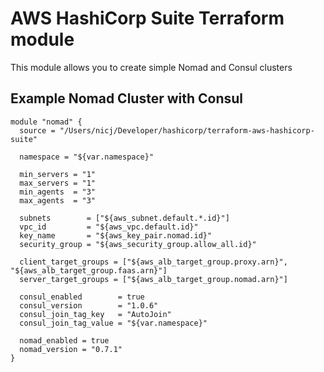 # AWS HashiCorp Suite Terraform module
This module allows you to create simple Nomad and Consul clusters

## Example Nomad Cluster with Consul
```hcl
module "nomad" {
  source = "/Users/nicj/Developer/hashicorp/terraform-aws-hashicorp-suite"

  namespace = "${var.namespace}"

  min_servers = "1"
  max_servers = "1"
  min_agents  = "3"
  max_agents  = "3"

  subnets        = ["${aws_subnet.default.*.id}"]
  vpc_id         = "${aws_vpc.default.id}"
  key_name       = "${aws_key_pair.nomad.id}"
  security_group = "${aws_security_group.allow_all.id}"

  client_target_groups = ["${aws_alb_target_group.proxy.arn}", "${aws_alb_target_group.faas.arn}"]
  server_target_groups = ["${aws_alb_target_group.nomad.arn}"]

  consul_enabled        = true
  consul_version        = "1.0.6"
  consul_join_tag_key   = "AutoJoin"
  consul_join_tag_value = "${var.namespace}"

  nomad_enabled = true
  nomad_version = "0.7.1"
}
```
